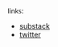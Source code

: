 <head>
  <style>
    p {
      font-family: "Lato", sans-serif;
    }
  </style>
</head>


links:

<ul>
    <li><a href="https://www.davidphelps.substack.com">substack</a></li>
    <li><a href="twitter.com/divine_economy">twitter</a></li>
</ul>




